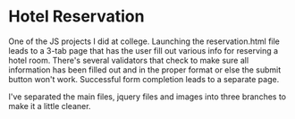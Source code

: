 # Hotel Reservation
One of the JS projects I did at college. Launching the reservation.html file leads to a 3-tab page that has the user fill out various info for reserving a hotel room.
There's several validators that check to make sure all information has been filled out and in the proper format or else the submit button won't work. Successful form completion leads to a separate page.

I've separated the main files, jquery files and images into three branches to make it a little cleaner.
